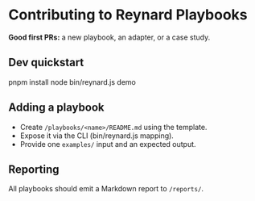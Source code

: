 # Contributing to Reynard Playbooks

**Good first PRs:** a new playbook, an adapter, or a case study.

## Dev quickstart
pnpm install
node bin/reynard.js demo

## Adding a playbook
- Create `/playbooks/<name>/README.md` using the template.
- Expose it via the CLI (bin/reynard.js mapping).
- Provide one `examples/` input and an expected output.

## Reporting
All playbooks should emit a Markdown report to `/reports/`.
